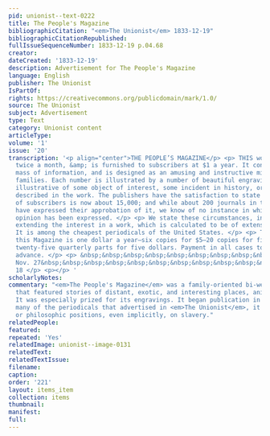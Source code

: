 ```yaml
---
pid: unionist--text-0222
title: The People's Magazine
bibliographicCitation: "<em>The Unionist</em> 1833-12-19"
bibliographicCitationRepublished: 
fullIssueSequenceNumber: 1833-12-19 p.04.68
creator: 
dateCreated: '1833-12-19'
description: Advertisement for The People's Magazine
language: English
publisher: The Unionist
IsPartOf: 
rights: https://creativecommons.org/publicdomain/mark/1.0/
source: The Unionist
subject: Advertisement
type: Text
category: Unionist content
articleType: 
volume: '1'
issue: '20'
transcription: '<p align="center">THE PEOPLE’S MAGAZINE</p> <p> THIS work is published
  twice a month, &amp; is furnished to subscribers at $1 a year. It contains a large
  mass of information, and is designed as an amusing and instructive miscellany for
  families. Each number is illustrated by a number of beautiful engravings on wood,
  illustrative of some object of interest, some incident in history, or some scene
  described in the work. The publishers have the satisfaction to state that the number
  of subscribers is now about 15,000; and while about 200 journals in the United States
  have expressed their approbation of it, we know of no instance in which an unfavorable
  opinion has been expressed. </p> <p> We state these circumstances, in the hope of
  extending the interest in a work, which is calculated to be of extensive utility.
  It is among the cheapest periodicals of the United States. </p> <p> The price of
  this Magazine is one dollar a year—six copies for $5—20 copies for fifteen dollars—or
  twenty-five quarterly parts for five dollars. Payment in all cases to be made in
  advance. </p> <p> &nbsp;&nbsp;&nbsp;&nbsp;&nbsp;&nbsp;&nbsp;&nbsp;&nbsp;&nbsp;&nbsp;&nbsp;&nbsp;&nbsp;&nbsp;&nbsp;&nbsp;&nbsp;&nbsp;&nbsp;&nbsp;&nbsp;&nbsp;&nbsp;&nbsp;&nbsp;&nbsp;&nbsp;&nbsp;&nbsp;&nbsp;&nbsp;&nbsp;&nbsp;&nbsp;&nbsp;&nbsp;&nbsp;&nbsp;&nbsp;&nbsp;&nbsp;&nbsp;&nbsp;&nbsp;&nbsp;&nbsp;&nbsp;&nbsp;&nbsp;&nbsp;&nbsp;&nbsp;&nbsp;&nbsp;&nbsp;&nbsp;&nbsp;&nbsp;&nbsp;&nbsp;&nbsp;&nbsp;&nbsp;&nbsp;&nbsp;&nbsp;&nbsp;&nbsp;&nbsp;&nbsp;
  Nov. 27&nbsp;&nbsp;&nbsp;&nbsp;&nbsp;&nbsp;&nbsp;&nbsp;&nbsp;&nbsp;&nbsp;&nbsp;&nbsp;&nbsp;&nbsp;&nbsp;&nbsp;&nbsp;&nbsp;&nbsp;&nbsp;&nbsp;&nbsp;&nbsp;&nbsp;&nbsp;&nbsp;&nbsp;&nbsp;&nbsp;&nbsp;&nbsp;&nbsp;&nbsp;&nbsp;
  18 </p> <p></p> '
scholarlyNotes: 
commentary: "<em>The People's Magazine</em> was a family-oriented bi-weekly magazine
  that featured stories of distant, exotic, and interesting places, animals, and people.
  It was especially prized for its engravings. It began publication in 1833. Unlike
  many of the periodicals that advertised in <em>The Unionist</em>, it took no political
  or philosophic positions, even implicitly, on slavery."
relatedPeople: 
featured: 
repeated: 'Yes'
relatedImage: unionist--image-0131
relatedText: 
relatedTextIssue: 
filename: 
caption: 
order: '221'
layout: items_item
collection: items
thumbnail: 
manifest: 
full: 
---
```

